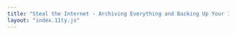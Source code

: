 ```yaml
---
title: "Steal the Internet - Archiving Everything and Backing Up Your Investigations"
layout: "index.11ty.js"
---
```

